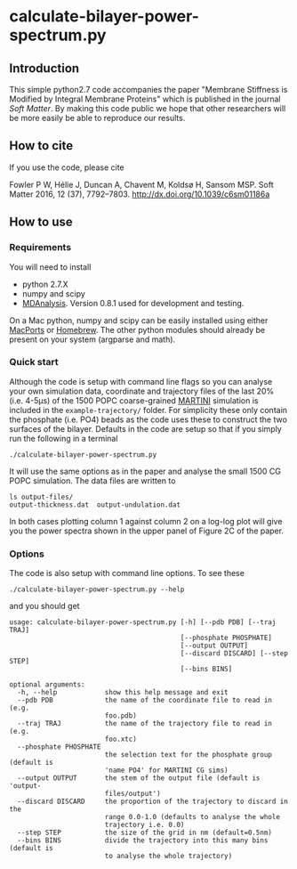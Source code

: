 # calculate-bilayer-power-spectrum.py

## Introduction

This simple python2.7 code accompanies the paper "Membrane Stiffness is Modified by Integral Membrane Proteins" which is published in the journal *Soft Matter*. By making this code public we hope that other researchers will be more easily be able to reproduce our results.

## How to cite

If you use the code, please cite 

Fowler P W, Hélie J, Duncan A, Chavent M, Koldsø H, Sansom MSP. Soft Matter 2016, 12 (37), 7792–7803.
http://dx.doi.org/10.1039/c6sm01186a

## How to use

### Requirements

You will need to install
- python 2.7.X
- numpy and scipy
- [MDAnalysis](http://www.mdanalysis.org). Version 0.8.1 used for development and testing.

On a Mac python, numpy and scipy can be easily installed using either [MacPorts](http://www.macports.org) or [Homebrew](http://brew.sh). The other python modules should already be present on your system (argparse and math). 

### Quick start

Although the code is setup with command line flags so you can analyse your own simulation data, coordinate and trajectory files of the last 20% (i.e. 4-5µs) of the 1500 POPC coarse-grained [MARTINI](http://cgmartini.nl) simulation is included in the `example-trajectory/` folder. For simplicity these only contain the phosphate (i.e. PO4) beads as the code uses these to construct the two surfaces of the bilayer. Defaults in the code are setup so that if you simply run the following in a terminal

    ./calculate-bilayer-power-spectrum.py 
 
 It will use the same options as in the paper and analyse the small 1500 CG POPC simulation. The data files are written to 
 
    ls output-files/
    output-thickness.dat  output-undulation.dat

In both cases plotting column 1 against column 2 on a log-log plot will give you the power spectra shown in the upper panel of Figure 2C of the paper. 

### Options

The code is also setup with command line options. To see these

    ./calculate-bilayer-power-spectrum.py --help

and you should get
```
usage: calculate-bilayer-power-spectrum.py [-h] [--pdb PDB] [--traj TRAJ]
                                           [--phosphate PHOSPHATE]
                                           [--output OUTPUT]
                                           [--discard DISCARD] [--step STEP]
                                           [--bins BINS]

optional arguments:
  -h, --help            show this help message and exit
  --pdb PDB             the name of the coordinate file to read in (e.g.
                        foo.pdb)
  --traj TRAJ           the name of the trajectory file to read in (e.g.
                        foo.xtc)
  --phosphate PHOSPHATE
                        the selection text for the phosphate group (default is
                        'name PO4' for MARTINI CG sims)
  --output OUTPUT       the stem of the output file (default is 'output-
                        files/output')
  --discard DISCARD     the proportion of the trajectory to discard in the
                        range 0.0-1.0 (defaults to analyse the whole
                        trajectory i.e. 0.0)
  --step STEP           the size of the grid in nm (default=0.5nm)
  --bins BINS           divide the trajectory into this many bins (default is
                        to analyse the whole trajectory)
```
